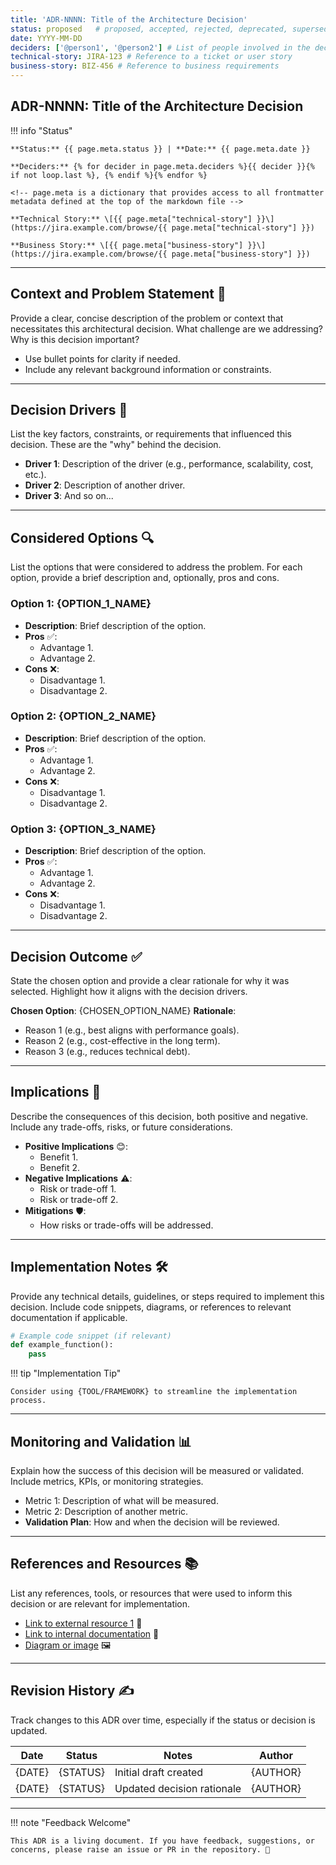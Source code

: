 ```yaml
---
title: 'ADR-NNNN: Title of the Architecture Decision'
status: proposed   # proposed, accepted, rejected, deprecated, superseded
date: YYYY-MM-DD
deciders: ['@person1', '@person2'] # List of people involved in the decision
technical-story: JIRA-123 # Reference to a ticket or user story
business-story: BIZ-456 # Reference to business requirements
---
```


## ADR-NNNN: Title of the Architecture Decision

!!! info "Status"

    **Status:** {{ page.meta.status }} | **Date:** {{ page.meta.date }}

    **Deciders:** {% for decider in page.meta.deciders %}{{ decider }}{% if not loop.last %}, {% endif %}{% endfor %}

    <!-- page.meta is a dictionary that provides access to all frontmatter metadata defined at the top of the markdown file -->

    **Technical Story:** \[{{ page.meta["technical-story"] }}\](https://jira.example.com/browse/{{ page.meta["technical-story"] }})

    **Business Story:** \[{{ page.meta["business-story"] }}\](https://jira.example.com/browse/{{ page.meta["business-story"] }})

---

## Context and Problem Statement 🤔

Provide a clear, concise description of the problem or context that necessitates this architectural decision. What challenge are we addressing? Why is this decision important?

- Use bullet points for clarity if needed.
- Include any relevant background information or constraints.

---

## Decision Drivers 🚀

List the key factors, constraints, or requirements that influenced this decision. These are the "why" behind the decision.

- **Driver 1**: Description of the driver (e.g., performance, scalability, cost, etc.).
- **Driver 2**: Description of another driver.
- **Driver 3**: And so on...

---

## Considered Options 🔍

List the options that were considered to address the problem. For each option, provide a brief description and, optionally, pros and cons.

### Option 1: \{OPTION_1_NAME}

- **Description**: Brief description of the option.
- **Pros** ✅:
    - Advantage 1.
    - Advantage 2.
- **Cons** ❌:
    - Disadvantage 1.
    - Disadvantage 2.

### Option 2: \{OPTION_2_NAME}

- **Description**: Brief description of the option.
- **Pros** ✅:
    - Advantage 1.
    - Advantage 2.
- **Cons** ❌:
    - Disadvantage 1.
    - Disadvantage 2.

### Option 3: \{OPTION_3_NAME}

- **Description**: Brief description of the option.
- **Pros** ✅:
    - Advantage 1.
    - Advantage 2.
- **Cons** ❌:
    - Disadvantage 1.
    - Disadvantage 2.

---

## Decision Outcome ✅

State the chosen option and provide a clear rationale for why it was selected. Highlight how it aligns with the decision drivers.

**Chosen Option**: \{CHOSEN_OPTION_NAME} **Rationale**:

- Reason 1 (e.g., best aligns with performance goals).
- Reason 2 (e.g., cost-effective in the long term).
- Reason 3 (e.g., reduces technical debt).

---

## Implications 🌟

Describe the consequences of this decision, both positive and negative. Include any trade-offs, risks, or future considerations.

- **Positive Implications** 😊:
    - Benefit 1.
    - Benefit 2.
- **Negative Implications** ⚠️:
    - Risk or trade-off 1.
    - Risk or trade-off 2.
- **Mitigations** 🛡️:
    - How risks or trade-offs will be addressed.

---

## Implementation Notes 🛠️

Provide any technical details, guidelines, or steps required to implement this decision. Include code snippets, diagrams, or references to relevant documentation if applicable.

```python
# Example code snippet (if relevant)
def example_function():
    pass
```

!!! tip "Implementation Tip"

    Consider using {TOOL/FRAMEWORK} to streamline the implementation process.

---

## Monitoring and Validation 📊

Explain how the success of this decision will be measured or validated. Include metrics, KPIs, or monitoring strategies.

- Metric 1: Description of what will be measured.
- Metric 2: Description of another metric.
- **Validation Plan**: How and when the decision will be reviewed.

---

## References and Resources 📚

List any references, tools, or resources that were used to inform this decision or are relevant for implementation.

- [Link to external resource 1](URL) 🔗
- [Link to internal documentation](URL) 📖
- [Diagram or image](path/to/image.png) 🖼️

---

## Revision History ✍️

Track changes to this ADR over time, especially if the status or decision is updated.

| Date    | Status    | Notes                      | Author    |
| ------- | --------- | -------------------------- | --------- |
| \{DATE} | \{STATUS} | Initial draft created      | \{AUTHOR} |
| \{DATE} | \{STATUS} | Updated decision rationale | \{AUTHOR} |

---

!!! note "Feedback Welcome"

    This ADR is a living document. If you have feedback, suggestions, or concerns, please raise an issue or PR in the repository. 🙌
